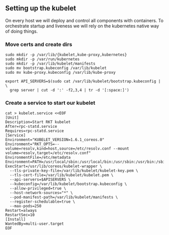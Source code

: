 ## Setting up the kubelet

On every host we will deploy and control all components with containers.
To orchestrate startup and liveness we will rely on the kubernetes native way of
doing things.

### Move certs and create dirs

```
sudo mkdir -p /var/lib/{kubelet,kube-proxy,kubernetes}
sudo mkdir -p /var/run/kubernetes
sudo mkdir -p /var/lib/kubelet/manifests
sudo mv bootstrap.kubeconfig /var/lib/kubelet
sudo mv kube-proxy.kubeconfig /var/lib/kube-proxy
```

```
export API_SERVERS=$(sudo cat /var/lib/kubelet/bootstrap.kubeconfig | \
  grep server | cut -d ':' -f2,3,4 | tr -d '[:space:]')
```

### Create a service to start our kubelet

```
cat > kubelet.service <<EOF
[Unit]
Description=Start RKT kubelet
After=rpc-statd.service
Requires=rpc-statd.service
[Service]
Environment="KUBELET_VERSION=1.6.1_coreos.0"
Environment="RKT_OPTS=--volume=resolv,kind=host,source=/etc/resolv.conf --mount volume=resolv,target=/etc/resolv.conf"
EnvironmentFile=/etc/metadata
Environment=PATH=/usr/local/sbin:/usr/local/bin:/usr/sbin:/usr/bin:/sbin:/bin:/opt/bin:/usr/share/oem/bin
ExecStart=/usr/lib/coreos/kubelet-wrapper \
  --tls-private-key-file=/var/lib/kubelet/kubelet-key.pem \
  --tls-cert-file=/var/lib/kubelet/kubelet.pem \
  --api-servers=$APISERVERS \
  --kubeconfig=/var/lib/kubelet/bootstrap.kubeconfig \
  --allow-privileged=true \
  --host-network-sources="*" \
  --pod-manifest-path=/var/lib/kubelet/manifests \
  --register-schedulable=true \
  --max-pods=250
Restart=always
RestartSec=10
[Install]
WantedBy=multi-user.target
EOF
```
